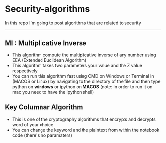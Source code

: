 # Security-algorithms
In this repo I'm going to post algorithms that are related to security 

-----------------
## MI : Multiplicative Inverse 
- This algorithm compute the multiplicative inverse of any number using EEA (Extended Euclidean Algorithm) 
- This algorithm takes two parameters your value and the Z value respectively 
- You can run this algorithm fast using CMD on Windows or Terminal in (MACOS or Linux) by navigating to the directory of the file and then type python on **windows** or ipython on **MACOS** (note: in order to run it on mac you need to have the ipython shell)

## Key Columnar Algorithm
- This is one of the cryptography algorithms that encrypts and decrypts word of your choice 
- You can change the keyword and the plaintext from within the notebook code (there's no paramaters)
